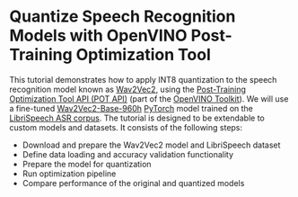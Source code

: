 # Quantize Speech Recognition Models with OpenVINO Post-Training Optimization Tool 

This tutorial demonstrates how to apply INT8 quantization to the speech recognition model
known as [Wav2Vec2](https://huggingface.co/docs/transformers/model_doc/wav2vec2),
using the [Post-Training Optimization Tool API (POT API)](https://docs.openvino.ai/latest/pot_compression_api_README.html)
(part of the [OpenVINO Toolkit](https://docs.openvino.ai/)).
We will use a fine-tuned [Wav2Vec2-Base-960h](https://huggingface.co/facebook/wav2vec2-base-960h) [PyTorch](https://pytorch.org/)
model trained on the [LibriSpeech ASR corpus](https://www.openslr.org/12).
The tutorial is designed to be extendable to custom models and datasets.
It consists of the following steps:

- Download and prepare the Wav2Vec2 model and LibriSpeech dataset
- Define data loading and accuracy validation functionality
- Prepare the model for quantization
- Run optimization pipeline
- Compare performance of the original and quantized models

